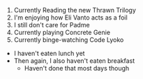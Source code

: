 1. Currently Reading the new Thrawn Trilogy
  1. I'm enjoying how Eli Vanto acts as a foil
  2. I still don't care for Padme
2. Currently playing Concrete Genie
3. Currently binge-watching Code Lyoko

* I haven't eaten lunch yet
* Then again, I also haven't eaten breakfast
    * Haven't done that most days though
